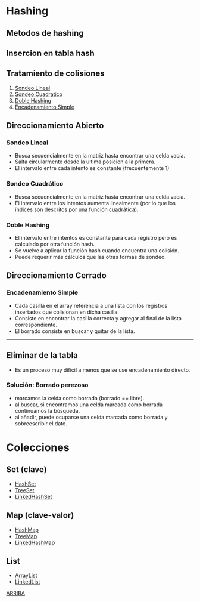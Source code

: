 # Hashing

## Metodos de hashing

## Insercion en tabla hash

## Tratamiento de colisiones

1. [Sondeo Lineal](#sondeo-lineal)
2. [Sondeo Cuadratico](#sondeo-cuadrático)
3. [Doble Hashing](#doble-hashing)
4. [Encadenamiento Simple](#encadenamiento-simple)

## Direccionamiento Abierto

### Sondeo Lineal
- Busca secuencialmente en la matriz hasta encontrar una celda vacía. 
- Salta circularmente desde la ultima posicion a la primera.
- El intervalo entre cada intento es constante (frecuentemente 1)

### Sondeo Cuadrático
- Busca secuencialmente en la matriz hasta encontrar una celda vacía.
- El intervalo entre los intentos aumenta linealmente (por lo que los índices son descritos por una función cuadrática).

### Doble Hashing
-  El intervalo entre intentos es constante para cada registro pero es calculado por otra función hash.
-  Se vuelve a aplicar la función hash cuando encuentra una colisión.
-  Puede requerir más cálculos que las otras formas de sondeo.

## Direccionamiento Cerrado

### Encadenamiento Simple
- Cada casilla en el array referencia a una lista con los registros insertados que colisionan en dicha casilla.
- Consiste en encontrar la casilla correcta y agregar al final de la lista correspondiente.
- El borrado consiste en buscar y quitar de la lista.

---

## Eliminar de la tabla
- Es un proceso muy difícil a menos que se use encadenamiento directo.

### Solución: Borrado perezoso
- marcamos la celda como borrada (borrado == libre).
- al buscar, si encontramos una celda marcada como borrada continuamos la búsqueda.
- al añadir, puede ocuparse una celda marcada como borrada y sobreescribir el dato.

# Colecciones

## Set (clave)
- [HashSet](https://docs.oracle.com/en/java/javase/17/docs/api/java.base/java/util/HashSet.html)
- [TreeSet](https://docs.oracle.com/en/java/javase/17/docs/api/java.base/java/util/TreeSet.html)
- [LinkedHashSet](https://docs.oracle.com/en/java/javase/17/docs/api/java.base/java/util/LinkedHashSet.html)

## Map (clave-valor)
- [HashMap](https://docs.oracle.com/en/java/javase/17/docs/api/java.base/java/util/HashMap.html)
- [TreeMap](https://docs.oracle.com/en/java/javase/17/docs/api/java.base/java/util/TreeMap.html)
- [LinkedHashMap](https://docs.oracle.com/en/java/javase/17/docs/api/java.base/java/util/LinkedHashMap.html)

## List
- [ArrayList](https://docs.oracle.com/en/java/javase/17/docs/api/java.base/java/util/ArrayList.html)
- [LinkedList](https://docs.oracle.com/en/java/javase/17/docs/api/java.base/java/util/LinkedList.html)

[ARRIBA](#hashing)
